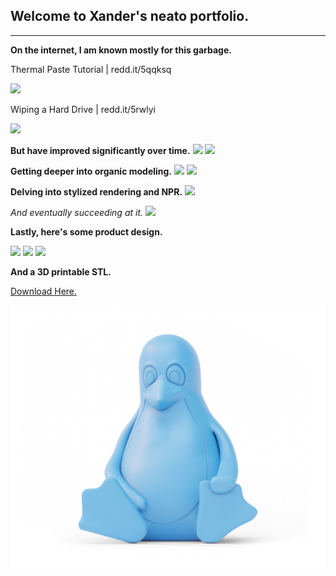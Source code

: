 ## **Welcome to Xander's neato portfolio.**

___


**On the internet, I am known mostly for this garbage.**

Thermal Paste Tutorial | redd.it/5qqksq

<img src="https://i.imgur.com/udcnqMJ.gif"/>


Wiping a Hard Drive | redd.it/5rwlyi

<img src="https://i.imgur.com/XVQ2sIX.gif"/>



**But have improved significantly over time.**
<img src="https://i.imgur.com/qCaqUeQ.png">
<img src="https://i.imgur.com/TZDZCnZ.png">



**Getting deeper into organic modeling.**
<img src="https://i.imgur.com/8LZ8nV0.png">
<img src="https://i.imgur.com/kZ7kXmK.png">



**Delving into stylized rendering and NPR.**
<img src="https://i.imgur.com/b0jyvjJ.png">

*And eventually succeeding at it.*
<img src="https://i.imgur.com/vfNhutL.png">



**Lastly, here's some product design.**


<img src="images/Jung_Poster.png">
<img src="https://i.imgur.com/WHmdNND.png">
<img src="images/after1.png">


**And a 3D printable STL.**
 
 
 [Download Here.](https://github.com/Nautalis/Tux3D/blob/main/Tux_Penguin.stl)


<img src="images/Picture.png">
